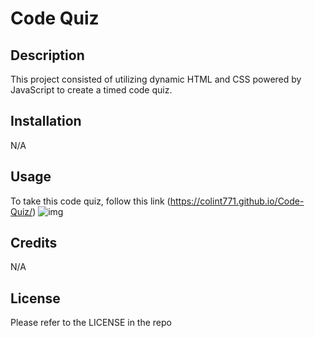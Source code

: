 # Code Quiz

## Description 

This project consisted of utilizing dynamic HTML and CSS powered by JavaScript to create a timed code quiz.

## Installation

N/A

## Usage 

To take this code quiz, follow this link (https://colint771.github.io/Code-Quiz/)
![img]([/Users/colint771/bootcamp/Code-Quiz/assets/Code-quiz.jpeg](https://github.com/colint771/Code-Quiz/blob/de37905f352d78b91376e73eb90945f20ac78918/assets/Code-quiz.jpeg))

## Credits

N/A

## License

Please refer to the LICENSE in the repo
